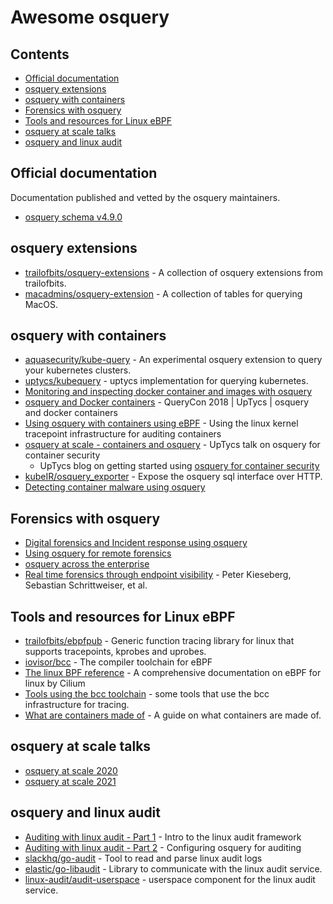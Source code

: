 # Awesome osquery

## Contents
- [Official documentation](#official-documentation)
- [osquery extensions](#-osquery--extensions)
- [osquery with containers](#-osquery--with-containers)
- [Forensics with osquery](#forensics-with-osquery)
- [Tools and resources for Linux eBPF](#tools-and-resources-for-linux-ebpf)
- [osquery at scale talks](#osquery-at-scale-talks)
- [osquery and linux audit](#osquery-and-linux-audit)


## Official documentation
Documentation published and vetted by the osquery maintainers.

* [osquery schema v4.9.0](https://osquery.io/schema/4.9.0/)

## osquery extensions

* [trailofbits/osquery-extensions](https://github.com/trailofbits/osquery-extensions
) - A collection of osquery extensions from trailofbits.
* [macadmins/osquery-extension](https://github.com/macadmins/osquery-extension
) - A collection of tables for querying MacOS.

## osquery with containers

* [aquasecurity/kube-query](https://github.com/aquasecurity/kube-query) - An
  experimental osquery extension to query your kubernetes clusters.
* [uptycs/kubequery](https://github.com/Uptycs/kubequery) - uptycs
  implementation for querying kubernetes.
* [Monitoring and inspecting docker container and images with
  osquery](https://zercurity.medium.com/monitoring-and-inspecting-docker-containers-images-with-osquery-2ae4e43a1b0b)
* [osquery and Docker containers](https://www.youtube.com/watch?v=TG4GzGn7_XI) -
  QueryCon 2018 | UpTycs | osquery and docker containers
* [Using osquery with containers using
  eBPF](https://www.uptycs.com/blog/get-started-using-osquery-for-container-security
  ) - Using the linux kernel tracepoint infrastructure for auditing containers
* [osquery at scale - containers and osquery](https://www.youtube.com/watch?v=ocenGbEYiwA) - UpTycs talk on osquery for container security
    - UpTycs blog on getting started using [osquery for container
      security](https://www.uptycs.com/blog/get-started-using-osquery-for-container-security)
* [kubeIR/osquery_exporter](https://github.com/kubeIR/osquery_exporter) - Expose
  the osquery sql interface over HTTP.
* [Detecting container malware using
  osquery](https://www.uptycs.com/blog/detecting-docker-container-malware-using-osquery)

## Forensics with osquery

* [Digital forensics and Incident response using osquery](https://medium.com/adobetech/digital-forensics-and-incident-response-using-osquery-6565ba944bb2)
* [Using osquery for remote
  forensics](https://securityboulevard.com/2019/05/using-osquery-for-remote-forensics/)
* [osquery across the
  enterprise](https://blog.palantir.com/osquery-across-the-enterprise-3c3c9d13ec55)
* [Real time forensics through endpoint
  visibility](https://publications.sba-research.org/publications/fleetForensics.pdf) - Peter Kieseberg, Sebastian Schrittweiser, et al.
## Tools and resources for Linux eBPF

* [trailofbits/ebpfpub](https://github.com/trailofbits/ebpfpub) - Generic function tracing library
  for linux that supports tracepoints, kprobes and uprobes.
* [iovisor/bcc](https://github.com/iovisor/bcc) - The compiler toolchain for
  eBPF
* [The linux BPF reference](https://docs.cilium.io/en/stable/bpf/) - A
  comprehensive documentation on eBPF for linux by Cilium
* [Tools using the bcc toolchain](https://github.com/iovisor/bcc/tree/master/tools) - some tools that use the bcc
infrastructure for tracing.
* [What are containers made of](https://www.youtube.com/watch?v=sK5i-N34im8) - A
  guide on what containers are made of.

## osquery at scale talks

* [osquery at scale 2020](https://www.osqueryatscale.com/2020-session-videos)
* [osquery at scale 2021](https://www.osqueryatscale.com/2021-session-videos)

## osquery and linux audit

* [Auditing with linux
  audit - Part 1](https://blog.palantir.com/auditing-with-osquery-part-one-introduction-to-the-linux-audit-framework-217967cec406) - Intro to the linux audit framework
* [Auditing with linux audit - Part
  2](https://blog.palantir.com/auditing-with-osquery-part-two-configuration-and-implementation-87a8bba0ef48) - Configuring osquery for auditing
* [slackhq/go-audit](https://github.com/slackhq/go-audit) - Tool to read and
  parse linux audit logs
* [elastic/go-libaudit](https://github.com/elastic/go-libaudit) - Library to
  communicate with the linux audit service.
* [linux-audit/audit-userspace](https://github.com/linux-audit/audit-userspace) - userspace component for the linux audit service.
